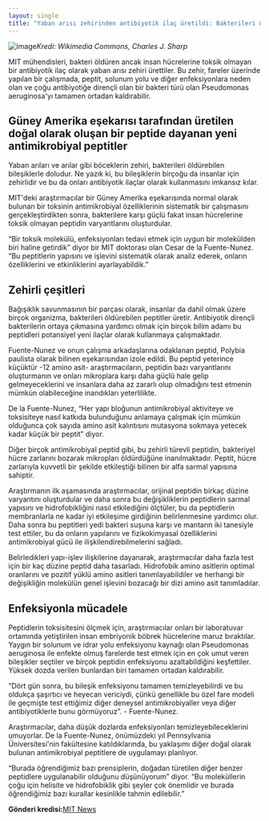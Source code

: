 ```yaml
---
layout: single
title: "Yaban arısı zehirinden antibiyotik ilaç üretildi: Bakterileri öldürüyor"
---
```

![image](https://i.hizliresim.com/grk9W3.jpg)*Kredi: Wikimedia Commons, Charles J. Sharp*

MIT mühendisleri, bakteri öldüren ancak insan hücrelerine toksik olmayan bir antibiyotik ilaç olarak yaban arısı zehiri ürettiler. Bu zehir, fareler üzerinde yapılan bir çalışmada, peptit, solunum yolu ve diğer enfeksiyonlara neden olan ve çoğu antibiyotiğe dirençli olan bir bakteri türü olan Pseudomonas aeruginosa'yı tamamen ortadan kaldırabilir.

Güney Amerika eşekarısı tarafından üretilen doğal olarak oluşan bir peptide dayanan yeni antimikrobiyal peptitler
-
Yaban arıları ve arılar gibi böceklerin zehiri, bakterileri öldürebilen bileşiklerle doludur. Ne yazık ki, bu bileşiklerin birçoğu da insanlar için zehirlidir ve bu da onları antibiyotik ilaçlar olarak kullanmasını imkansız kılar.

MIT'deki araştırmacılar bir Güney Amerika eşekarısında normal olarak bulunan bir toksinin antimikrobiyal özelliklerinin sistematik bir çalışmasını gerçekleştirdikten sonra, bakterilere karşı güçlü fakat insan hücrelerine toksik olmayan peptidin varyantlarını oluşturdular.

“Bir toksik molekülü, enfeksiyonları tedavi etmek için uygun bir molekülden biri haline getirdik” diyor bir MIT doktorası olan Cesar de la Fuente-Nunez. “Bu peptitlerin yapısını ve işlevini sistematik olarak analiz ederek, onların özelliklerini ve etkinliklerini ayarlayabildik.”

<script async src="//pagead2.googlesyndication.com/pagead/js/adsbygoogle.js"></script>
<ins class="adsbygoogle"
     style="display:block; text-align:center;"
     data-ad-layout="in-article"
     data-ad-format="fluid"
     data-ad-client="ca-pub-7868661326160958"
     data-ad-slot="3072558811"></ins>
<script>
     (adsbygoogle = window.adsbygoogle || []).push({});
</script>

Zehirli çeşitleri
-
Bağışıklık savunmasının bir parçası olarak, insanlar da dahil olmak üzere birçok organizma, bakterileri öldürebilen peptitler üretir. Antibiyotik dirençli bakterilerin ortaya çıkmasına yardımcı olmak için birçok bilim adamı bu peptidleri potansiyel yeni ilaçlar olarak kullanmaya çalışmaktadır.

Fuente-Nunez ve onun çalışma arkadaşlarına odaklanan peptid, Polybia paulista olarak bilinen eşekarısından izole edildi. Bu peptid yeterince küçüktür -12 amino asit- araştırmacıların, peptidin bazı varyantlarını oluşturmanın ve onları mikroplara karşı daha güçlü hale gelip gelmeyeceklerini ve insanlara daha az zararlı olup olmadığını test etmenin mümkün olabileceğine inandıkları yeterlilikte.

De la Fuente-Nunez, “Her yapı bloğunun antimikrobiyal aktiviteye ve toksisiteye nasıl katkıda bulunduğunu anlamaya çalışmak için mümkün olduğunca çok sayıda amino asit kalıntısını mutasyona sokmaya yetecek kadar küçük bir peptit” diyor.

Diğer birçok antimikrobiyal peptid gibi, bu zehirli türevli peptidin, bakteriyel hücre zarlarını bozarak mikropları öldürdüğüne inanılmaktadır. Peptit, hücre zarlarıyla kuvvetli bir şekilde etkileştiği bilinen bir alfa sarmal yapısına sahiptir.

Araştırmanın ilk aşamasında araştırmacılar, orijinal peptidin birkaç düzine varyantını oluşturdular ve daha sonra bu değişikliklerin peptidlerin sarmal yapısını ve hidrofobikliğini nasıl etkilediğini ölçtüler, bu da peptidlerin membranlarla ne kadar iyi etkileşime girdiğinin belirlenmesine yardımcı olur. Daha sonra bu peptitleri yedi bakteri suşuna karşı ve mantarın iki tanesiyle test ettiler, bu da onların yapılarını ve fizikokimyasal özelliklerini antimikrobiyal gücü ile ilişkilendirebilmelerini sağladı.

Belirledikleri yapı-işlev ilişkilerine dayanarak, araştırmacılar daha fazla test için bir kaç düzine peptid daha tasarladı. Hidrofobik amino asitlerin optimal oranlarını ve pozitif yüklü amino asitleri tanımlayabildiler ve herhangi bir değişikliğin molekülün genel işlevini bozacağı bir dizi amino asit tanımladılar.

<script async src="//pagead2.googlesyndication.com/pagead/js/adsbygoogle.js"></script>
<ins class="adsbygoogle"
     style="display:block; text-align:center;"
     data-ad-layout="in-article"
     data-ad-format="fluid"
     data-ad-client="ca-pub-7868661326160958"
     data-ad-slot="3072558811"></ins>
<script>
     (adsbygoogle = window.adsbygoogle || []).push({});
</script>

Enfeksiyonla mücadele
-
Peptidlerin toksisitesini ölçmek için, araştırmacılar onları bir laboratuvar ortamında yetiştirilen insan embriyonik böbrek hücrelerine maruz bıraktılar. Yaygın bir solunum ve idrar yolu enfeksiyonu kaynağı olan Pseudomonas aeruginosa ile enfekte olmuş farelerde test etmek için en çok umut veren bileşikler seçtiler ve birçok peptidin enfeksiyonu azaltabildiğini keşfettiler. Yüksek dozda verilen bunlardan biri tamamen ortadan kaldırabilir.

“Dört gün sonra, bu bileşik enfeksiyonu tamamen temizleyebilirdi ve bu oldukça şaşırtıcı ve heyecan vericiydi, çünkü genellikle bu özel fare modeli ile geçmişte test ettiğimiz diğer deneysel antimikrobiyaller veya diğer antibiyotiklerle bunu görmüyoruz”. - Fuente-Nunez.

Araştırmacılar, daha düşük dozlarda enfeksiyonları temizleyebileceklerini umuyorlar. De la Fuente-Nunez, önümüzdeki yıl Pennsylvania Üniversitesi'nin fakültesine katıldıklarında, bu yaklaşımı diğer doğal olarak bulunan antimikrobiyal peptitlere de uygulamayı planlıyor.

“Burada öğrendiğimiz bazı prensiplerin, doğadan türetilen diğer benzer peptidlere uygulanabilir olduğunu düşünüyorum” diyor. “Bu moleküllerin çoğu için helisite ve hidrofobiklik gibi şeyler çok önemlidir ve burada öğrendiğimiz bazı kurallar kesinlikle tahmin edilebilir.”

<p class="notice--info"><strong>Gönderi kredisi:</strong><a href="https://bit.ly/2L3PNzO">MIT News</a></p>
